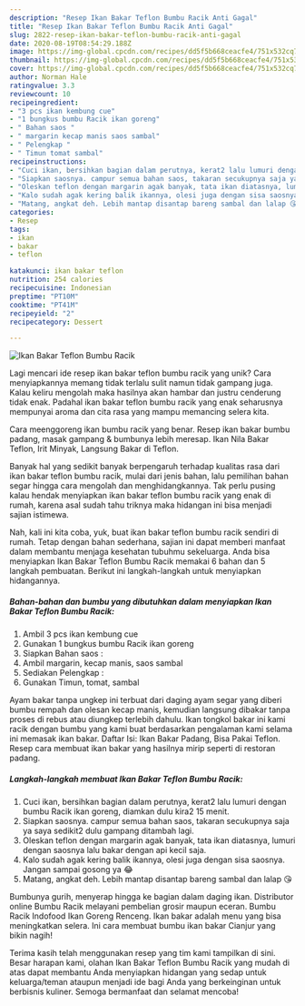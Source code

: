 ```yaml
---
description: "Resep Ikan Bakar Teflon Bumbu Racik Anti Gagal"
title: "Resep Ikan Bakar Teflon Bumbu Racik Anti Gagal"
slug: 2822-resep-ikan-bakar-teflon-bumbu-racik-anti-gagal
date: 2020-08-19T08:54:29.188Z
image: https://img-global.cpcdn.com/recipes/dd5f5b668ceacfe4/751x532cq70/ikan-bakar-teflon-bumbu-racik-foto-resep-utama.jpg
thumbnail: https://img-global.cpcdn.com/recipes/dd5f5b668ceacfe4/751x532cq70/ikan-bakar-teflon-bumbu-racik-foto-resep-utama.jpg
cover: https://img-global.cpcdn.com/recipes/dd5f5b668ceacfe4/751x532cq70/ikan-bakar-teflon-bumbu-racik-foto-resep-utama.jpg
author: Norman Hale
ratingvalue: 3.3
reviewcount: 10
recipeingredient:
- "3 pcs ikan kembung cue"
- "1 bungkus bumbu Racik ikan goreng"
- " Bahan saos "
- " margarin kecap manis saos sambal"
- " Pelengkap "
- " Timun tomat sambal"
recipeinstructions:
- "Cuci ikan, bersihkan bagian dalam perutnya, kerat2 lalu lumuri dengan bumbu Racik ikan goreng, diamkan dulu kira2 15 menit."
- "Siapkan saosnya. campur semua bahan saos, takaran secukupnya saja ya saya sedikit2 dulu gampang ditambah lagi."
- "Oleskan teflon dengan margarin agak banyak, tata ikan diatasnya, lumuri dengan saosnya lalu bakar dengan api kecil saja."
- "Kalo sudah agak kering balik ikannya, olesi juga dengan sisa saosnya. Jangan sampai gosong ya 😂"
- "Matang, angkat deh. Lebih mantap disantap bareng sambal dan lalap 😘"
categories:
- Resep
tags:
- ikan
- bakar
- teflon

katakunci: ikan bakar teflon 
nutrition: 254 calories
recipecuisine: Indonesian
preptime: "PT10M"
cooktime: "PT41M"
recipeyield: "2"
recipecategory: Dessert

---
```



![Ikan Bakar Teflon Bumbu Racik](https://img-global.cpcdn.com/recipes/dd5f5b668ceacfe4/751x532cq70/ikan-bakar-teflon-bumbu-racik-foto-resep-utama.jpg)

Lagi mencari ide resep ikan bakar teflon bumbu racik yang unik? Cara menyiapkannya memang tidak terlalu sulit namun tidak gampang juga. Kalau keliru mengolah maka hasilnya akan hambar dan justru cenderung tidak enak. Padahal ikan bakar teflon bumbu racik yang enak seharusnya mempunyai aroma dan cita rasa yang mampu memancing selera kita.

Cara meenggoreng ikan bumbu racik yang benar. Resep ikan bakar bumbu padang, masak gampang &amp; bumbunya lebih meresap. Ikan Nila Bakar Teflon, Irit Minyak, Langsung Bakar di Teflon.

Banyak hal yang sedikit banyak berpengaruh terhadap kualitas rasa dari ikan bakar teflon bumbu racik, mulai dari jenis bahan, lalu pemilihan bahan segar hingga cara mengolah dan menghidangkannya. Tak perlu pusing kalau hendak menyiapkan ikan bakar teflon bumbu racik yang enak di rumah, karena asal sudah tahu triknya maka hidangan ini bisa menjadi sajian istimewa.


Nah, kali ini kita coba, yuk, buat ikan bakar teflon bumbu racik sendiri di rumah. Tetap dengan bahan sederhana, sajian ini dapat memberi manfaat dalam membantu menjaga kesehatan tubuhmu sekeluarga. Anda bisa menyiapkan Ikan Bakar Teflon Bumbu Racik memakai 6 bahan dan 5 langkah pembuatan. Berikut ini langkah-langkah untuk menyiapkan hidangannya.

<!--inarticleads1-->

##### Bahan-bahan dan bumbu yang dibutuhkan dalam menyiapkan Ikan Bakar Teflon Bumbu Racik:

1. Ambil 3 pcs ikan kembung cue
1. Gunakan 1 bungkus bumbu Racik ikan goreng
1. Siapkan  Bahan saos :
1. Ambil  margarin, kecap manis, saos sambal
1. Sediakan  Pelengkap :
1. Gunakan  Timun, tomat, sambal


Ayam bakar tanpa ungkep ini terbuat dari daging ayam segar yang diberi bumbu rempah dan olesan kecap manis, kemudian langsung dibakar tanpa proses di rebus atau diungkep terlebih dahulu. Ikan tongkol bakar ini kami racik dengan bumbu yang kami buat berdasarkan pengalaman kami selama ini memasak ikan bakar. Daftar Isi: Ikan Bakar Padang, Bisa Pakai Teflon. Resep cara membuat ikan bakar yang hasilnya mirip seperti di restoran padang. 

<!--inarticleads2-->

##### Langkah-langkah membuat Ikan Bakar Teflon Bumbu Racik:

1. Cuci ikan, bersihkan bagian dalam perutnya, kerat2 lalu lumuri dengan bumbu Racik ikan goreng, diamkan dulu kira2 15 menit.
1. Siapkan saosnya. campur semua bahan saos, takaran secukupnya saja ya saya sedikit2 dulu gampang ditambah lagi.
1. Oleskan teflon dengan margarin agak banyak, tata ikan diatasnya, lumuri dengan saosnya lalu bakar dengan api kecil saja.
1. Kalo sudah agak kering balik ikannya, olesi juga dengan sisa saosnya. Jangan sampai gosong ya 😂
1. Matang, angkat deh. Lebih mantap disantap bareng sambal dan lalap 😘


Bumbunya gurih, menyerap hingga ke bagian dalam daging ikan. Distributor online Bumbu Racik melayani pembelian grosir maupun eceran. Bumbu Racik Indofood Ikan Goreng Renceng. Ikan bakar adalah menu yang bisa meningkatkan selera. Ini cara membuat bumbu ikan bakar Cianjur yang bikin nagih! 

Terima kasih telah menggunakan resep yang tim kami tampilkan di sini. Besar harapan kami, olahan Ikan Bakar Teflon Bumbu Racik yang mudah di atas dapat membantu Anda menyiapkan hidangan yang sedap untuk keluarga/teman ataupun menjadi ide bagi Anda yang berkeinginan untuk berbisnis kuliner. Semoga bermanfaat dan selamat mencoba!
